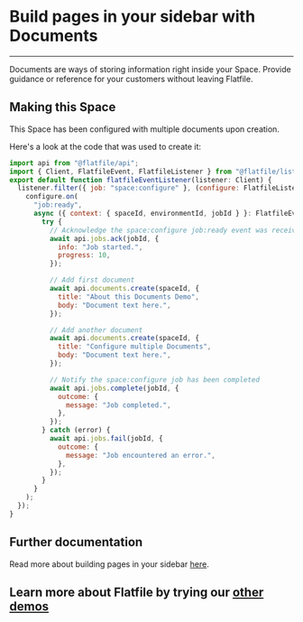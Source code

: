 # Build pages in your sidebar with Documents

---

Documents are ways of storing information right inside your Space. Provide guidance or reference for your customers without leaving Flatfile.

## Making this Space

This Space has been configured with multiple documents upon creation.

Here's a look at the code that was used to create it:

```jsx
import api from "@flatfile/api";
import { Client, FlatfileEvent, FlatfileListener } from "@flatfile/listener";
export default function flatfileEventListener(listener: Client) {
  listener.filter({ job: "space:configure" }, (configure: FlatfileListener) => {
    configure.on(
      "job:ready",
      async ({ context: { spaceId, environmentId, jobId } }: FlatfileEvent) => {
        try {
          // Acknowledge the space:configure job:ready event was received
          await api.jobs.ack(jobId, {
            info: "Job started.",
            progress: 10,
          });

          // Add first document
          await api.documents.create(spaceId, {
            title: "About this Documents Demo",
            body: "Document text here.",
          });

          // Add another document
          await api.documents.create(spaceId, {
            title: "Configure multiple Documents",
            body: "Document text here.",
          });

          // Notify the space:configure job has been completed
          await api.jobs.complete(jobId, {
            outcome: {
              message: "Job completed.",
            },
          });
        } catch (error) {
          await api.jobs.fail(jobId, {
            outcome: {
              message: "Job encountered an error.",
            },
          });
        }
      }
    );
  });
}
```

## Further documentation

Read more about building pages in your sidebar <a href="https://flatfile.com/docs/guides/documents" target="_blank">here</a>.

## Learn more about Flatfile by trying our <a href="https://platform.flatfile.com/getting-started" target="_blank">other demos</a>

